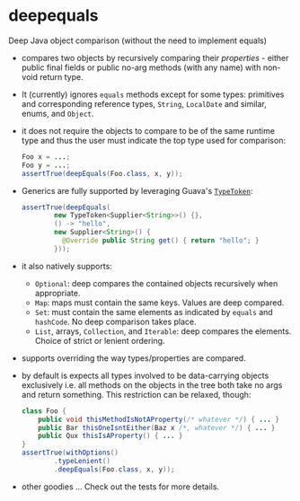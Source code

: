 # deepequals
Deep Java object comparison (without the need to implement equals)

* compares two objects by recursively comparing their *properties* - 
either public final fields or public no-arg methods (with any name) with non-void return 
type. 

* It (currently) ignores `equals` 
methods except for some types: primitives and corresponding reference types, 
`String`, `LocalDate` and similar, enums, and `Object`.  

* it does not require the objects to compare to be of the same runtime type 
and thus the user must indicate the top type used for comparison:
  
  ```java
  Foo x = ...;
  Foo y = ...;
  assertTrue(deepEquals(Foo.class, x, y));
  ```
  
* Generics are fully supported by leveraging Guava's [`TypeToken`](http://docs.guava-libraries.googlecode.com/git/javadoc/com/google/common/reflect/TypeToken.html):
  
  ```java
  assertTrue(deepEquals(
          new TypeToken<Supplier<String>>() {},
          () -> "hello",
          new Supplier<String>() {
            @Override public String get() { return "hello"; }
          }));
  ```

* it also natively supports:
  * `Optional`: deep compares the contained objects recursively when appropriate.
  * `Map`: maps must contain the same keys. Values are deep compared.
  * `Set`: must contain the same elements as indicated by `equals` and `hashCode`. No deep comparison takes place.
  * `List`, arrays, `Collection`, and `Iterable`: deep compares the elements. Choice of strict or lenient ordering.
  
* supports overriding the way types/properties are compared.
* by default is expects all types involved to be data-carrying objects exclusively i.e. all methods on the objects in the tree both take no args and return something. This restriction can be relaxed, though:

  ```java
  class Foo {
      public void thisMethodIsNotAProperty(/* whatever */) { ... }
      public Bar thisOneIsntEither(Baz x /*, whatever */) { ... }
      public Qux thisIsAProperty() { ... }
  }
  assertTrue(withOptions()
          .typeLenient()
          .deepEquals(Foo.class, x, y));
  ```
  
* other goodies ... Check out the tests for more details.
